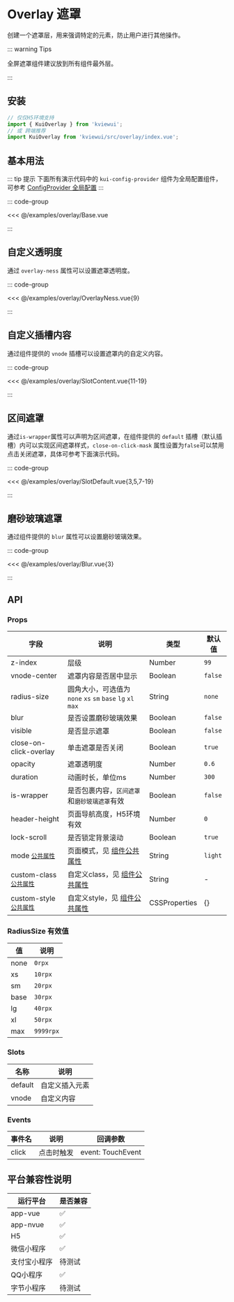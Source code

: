 # Overlay 遮罩

创建一个遮罩层，用来强调特定的元素，防止用户进行其他操作。

<!--@include: ./tips/introduce.md-->

<TipsIntroduce />

::: warning Tips

全屏遮罩组件建议放到所有组件最外层。

:::

## 安装
```ts
// 仅仅H5环境支持
import { KuiOverlay } from 'kviewui';
// 或 跨端推荐
import KuiOverlay from 'kviewui/src/overlay/index.vue';
```

## 基本用法

::: tip 提示
下面所有演示代码中的 `kui-config-provider` 组件为全局配置组件，可参考 <a href="/components/config-provider">ConfigProvider 全局配置</a>
:::

<!-- <show-code com-type="overlay" com-show-type="base" /> -->
::: code-group

<<< @/examples/overlay/Base.vue

:::

## 自定义透明度

通过 `overlay-ness` 属性可以设置遮罩透明度。

<!-- <show-code com-type="overlay" com-show-type="overlay-ness" /> -->
::: code-group

<<< @/examples/overlay/OverlayNess.vue{9}

:::

## 自定义插槽内容

通过组件提供的 `vnode` 插槽可以设置遮罩内的自定义内容。

<!-- <show-code com-type="overlay" com-show-type="content" /> -->
::: code-group

<<< @/examples/overlay/SlotContent.vue{11-19}

:::

## 区间遮罩

通过`is-wrapper`属性可以声明为区间遮罩，在组件提供的 `default` 插槽（默认插槽）内可以实现区间遮罩样式，`close-on-click-mask` 属性设置为`false`可以禁用点击关闭遮罩，具体可参考下面演示代码。

<!-- <show-code com-type="overlay" com-show-type="slot-default" /> -->
::: code-group

<<< @/examples/overlay/SlotDefault.vue{3,5,7-19}

:::

## 磨砂玻璃遮罩

通过组件提供的 `blur` 属性可以设置磨砂玻璃效果。

<!-- <show-code com-type="overlay" com-show-type="blur" /> -->
::: code-group

<<< @/examples/overlay/Blur.vue{3}

:::

## API

### Props

| 字段 | 说明 | 类型 | 默认值
|----- | ----- | ----- | -----
| z-index | 层级 | Number | `99`
| vnode-center | 遮罩内容是否居中显示 | Boolean | `false`
| radius-size | 圆角大小，可选值为 `none` `xs` `sm` `base` `lg` `xl` `max` | String | `none`
| blur | 是否设置磨砂玻璃效果 | Boolean | `false`
| visible | 是否显示遮罩 | Boolean | `false`
| close-on-click-overlay | 单击遮罩是否关闭 | Boolean | `true`
| opacity | 遮罩透明度 | Number | `0.6`
| duration | 动画时长，单位ms | Number | `300`
| is-wrapper | 是否包裹内容，`区间遮罩`和`磨砂玻璃遮罩`有效 | Boolean | `false`
| header-height | 页面导航高度，H5环境有效 | Number | `0`
| lock-scroll | 是否锁定背景滚动 | Boolean | `true`
| mode [`公共属性`](#) | 页面模式，见 [组件公共属性](/guide/component#组件公共属性) | String | `light` 
| custom-class [`公共属性`](#) | 自定义class，见 [组件公共属性](/guide/component#组件公共属性) | String | -
| custom-style [`公共属性`](#) | 自定义style，见 [组件公共属性](/guide/component#组件公共属性) | CSSProperties | {}

### RadiusSize 有效值
| 值 | 说明 |
|----|------|
| none | `0rpx` |
| xs | `10rpx` |
| sm | `20rpx` |
| base | `30rpx` |
| lg | `40rpx` |
| xl | `50rpx` |
| max | `9999rpx` |

### Slots
| 名称                   | 说明                 |
|-----------------------|----------------------|
| default               | 自定义插入元素         |
| vnode                  | 自定义内容            |

### Events
| 事件名 | 说明 | 回调参数
| --- | --- | ---
| click | 点击时触发 | event: TouchEvent

## 平台兼容性说明
| 运行平台 | 是否兼容
| --- | ---
| app-vue | ✅
| app-nvue | ✅
| H5 | ✅
| 微信小程序 | ✅
| 支付宝小程序 | 待测试
| QQ小程序 | ✅
| 字节小程序 | 待测试


